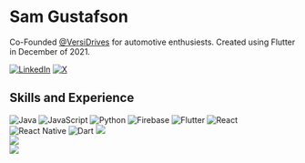 # Sam Gustafson
Co-Founded [@VersiDrives](https://github.com/VersiDrives) for automotive enthusiests. Created using Flutter in December of 2021.
  
[![LinkedIn](https://img.shields.io/badge/LinkedIn-%230077B5.svg?logo=linkedin&logoColor=white)](https://linkedin.com/in/SamGustafson) [![X](https://img.shields.io/badge/X-black.svg?logo=X&logoColor=white)](https://x.com/NotCrashh)

## Skills and Experience
![Java](https://img.shields.io/badge/java-%23ED8B00.svg?style=for-the-badge&logo=openjdk&logoColor=white) ![JavaScript](https://img.shields.io/badge/javascript-%23323330.svg?style=for-the-badge&logo=javascript&logoColor=%23F7DF1E) ![Python](https://img.shields.io/badge/python-3670A0?style=for-the-badge&logo=python&logoColor=ffdd54) ![Firebase](https://img.shields.io/badge/firebase-%23039BE5.svg?style=for-the-badge&logo=firebase) ![Flutter](https://img.shields.io/badge/Flutter-%2302569B.svg?style=for-the-badge&logo=Flutter&logoColor=white) ![React](https://img.shields.io/badge/react-%2320232a.svg?style=for-the-badge&logo=react&logoColor=%2361DAFB) ![React Native](https://img.shields.io/badge/react_native-%2320232a.svg?style=for-the-badge&logo=react&logoColor=%2361DAFB) ![Dart](https://img.shields.io/badge/dart-%230175C2.svg?style=for-the-badge&logo=dart&logoColor=white)
![](https://github-readme-stats.vercel.app/api?username=NotCrashh&theme=dark&hide_border=false&include_all_commits=false&count_private=true)<br/>
![](https://github-readme-streak-stats.herokuapp.com/?user=NotCrashh&theme=dark&hide_border=false)<br/>
![](https://github-readme-stats.vercel.app/api/top-langs/?username=NotCrashh&theme=dark&hide_border=false&include_all_commits=false&count_private=true&layout=compact)


<!--
**NotCrashh/NotCrashh** is a ✨ _special_ ✨ repository because its `README.md` (this file) appears on your GitHub profile.

Here are some ideas to get you started:

- 🔭 I’m currently working on ...
- 🌱 I’m currently learning ...
- 👯 I’m looking to collaborate on ...
- 🤔 I’m looking for help with ...
- 💬 Ask me about ...
- 📫 How to reach me: ...
- 😄 Pronouns: ...
- ⚡ Fun fact: ...
-->
